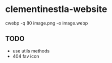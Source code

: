# clementinestla-website

cwebp -q 80 image.png -o image.webp

## TODO
- use utils methods 
- 404 fav icon
